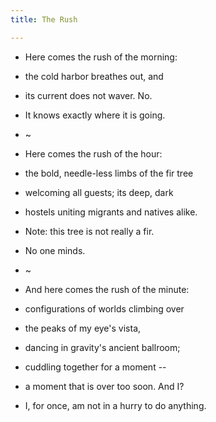 ```yaml
---
title: The Rush

---
```


- Here comes the rush of the morning:
- the cold harbor breathes out, and
- its current does not waver. No.
- It knows exactly where it is going.

- ~
- Here comes the rush of the hour:
- the bold, needle-less limbs of the fir tree
- welcoming all guests; its deep, dark
- hostels uniting migrants and natives alike.
- Note: this tree is not really a fir.
- No one minds.

- ~
- And here comes the rush of the minute:
- configurations of worlds climbing over
- the peaks of my eye's vista,
- dancing in gravity's ancient ballroom;
- cuddling together for a moment --
- a moment that is over too soon.  And I?
- I, for once, am not in a hurry to do anything.



